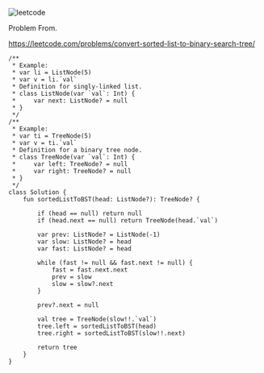 ![leetcode](https://user-images.githubusercontent.com/77060863/224467635-8d6b7068-a3c2-4504-80f8-a4e481a01c39.png)

Problem From.

https://leetcode.com/problems/convert-sorted-list-to-binary-search-tree/

```
/**
 * Example:
 * var li = ListNode(5)
 * var v = li.`val`
 * Definition for singly-linked list.
 * class ListNode(var `val`: Int) {
 *     var next: ListNode? = null
 * }
 */
/**
 * Example:
 * var ti = TreeNode(5)
 * var v = ti.`val`
 * Definition for a binary tree node.
 * class TreeNode(var `val`: Int) {
 *     var left: TreeNode? = null
 *     var right: TreeNode? = null
 * }
 */
class Solution {
    fun sortedListToBST(head: ListNode?): TreeNode? {
        
        if (head == null) return null
        if (head.next == null) return TreeNode(head.`val`)

        var prev: ListNode? = ListNode(-1)
        var slow: ListNode? = head
        var fast: ListNode? = head

        while (fast != null && fast.next != null) {
            fast = fast.next.next
            prev = slow
            slow = slow?.next
        }

        prev?.next = null
        
        val tree = TreeNode(slow!!.`val`)
        tree.left = sortedListToBST(head)
        tree.right = sortedListToBST(slow!!.next)
        
        return tree
    }
}
```
